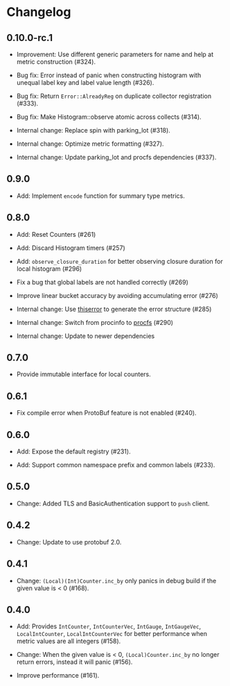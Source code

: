 # Changelog

## 0.10.0-rc.1

- Improvement: Use different generic parameters for name and help at metric construction (#324).

- Bug fix: Error instead of panic when constructing histogram with unequal label key and label value length (#326).

- Bug fix: Return `Error::AlreadyReg` on duplicate collector registration (#333).

- Bug fix: Make Histogram::observe atomic across collects (#314).

- Internal change: Replace spin with parking_lot (#318).

- Internal change: Optimize metric formatting (#327).

- Internal change: Update parking_lot and procfs dependencies (#337).

## 0.9.0

- Add: Implement `encode` function for summary type metrics. 

## 0.8.0

- Add: Reset Counters (#261)

- Add: Discard Histogram timers (#257)

- Add: `observe_closure_duration` for better observing closure duration for local histogram (#296)

- Fix a bug that global labels are not handled correctly (#269)

- Improve linear bucket accuracy by avoiding accumulating error (#276)

- Internal change: Use [thiserror](https://docs.rs/thiserror) to generate the error structure (#285)

- Internal change: Switch from procinfo to [procfs](https://docs.rs/procfs) (#290)

- Internal change: Update to newer dependencies

## 0.7.0

- Provide immutable interface for local counters.

## 0.6.1

- Fix compile error when ProtoBuf feature is not enabled (#240).

## 0.6.0

- Add: Expose the default registry (#231).

- Add: Support common namespace prefix and common labels (#233).

## 0.5.0

- Change: Added TLS and BasicAuthentication support to `push` client.

## 0.4.2

- Change: Update to use protobuf 2.0.

## 0.4.1

- Change: `(Local)(Int)Counter.inc_by` only panics in debug build if the given value is < 0 (#168).

## 0.4.0

- Add: Provides `IntCounter`, `IntCounterVec`, `IntGauge`, `IntGaugeVec`, `LocalIntCounter`, `LocalIntCounterVec` for better performance when metric values are all integers (#158).

- Change: When the given value is < 0, `(Local)Counter.inc_by` no longer return errors, instead it will panic (#156).

- Improve performance (#161).
